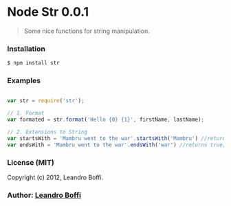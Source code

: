 # Node Str 0.0.1

> Some nice functions for string manipulation.

### Installation

```bash
$ npm install str
```

### Examples

```javascript

var str = require('str');

// 1. Format
var formated = str.format('Hello {0} {1}', firstName, lastName);

// 2. Extensions to String
var startsWith = 'Mambru went to the war'.startsWith('Mambru') //returns true;
var endsWith = 'Mambru went to the war'.endsWith('war') //returns true;
```

### License (MIT)

Copyright (c) 2012, Leandro Boffi.

### Author: [Leandro Boffi][0]

[0]: http://github.com/leandrob/